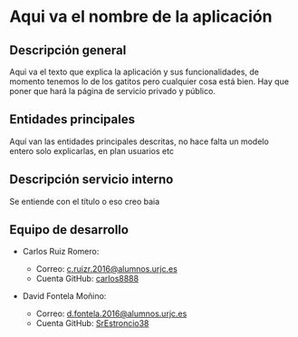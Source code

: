 # Aqui va el nombre de la aplicación

## Descripción general ##

Aqui va el texto que explica la aplicación y sus funcionalidades, de momento tenemos lo de los gatitos pero cualquier cosa está bien. Hay que poner que hará la página de servicio privado y público.

## Entidades principales ##

Aquí van las entidades principales descritas, no hace falta un modelo entero solo explicarlas, en plan usuarios etc

## Descripción servicio interno ##

Se entiende con el título o eso creo baia

## Equipo de desarrollo ##

- Carlos Ruiz Romero:
  - Correo: c.ruizr.2016@alumnos.urjc.es
  - Cuenta GitHub: [carlos8888](https://github.com/carlos8888)
  
- David Fontela Moñino:
  - Correo: d.fontela.2016@alumnos.urjc.es
  - Cuenta GitHub: [SrEstroncio38](https://github.com/SrEstroncio38)
    
